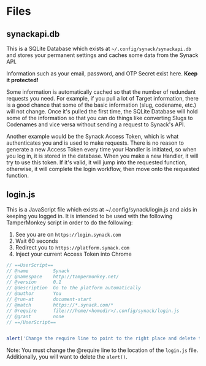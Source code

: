 # Files

## synackapi.db

This is a SQLite Database which exists at `~/.config/synack/synackapi.db` and stores your permanent settings and caches some data from the Synack API.

Information such as your email, password, and OTP Secret exist here.
**Keep it protected!**

Some information is automatically cached so that the number of redundant requests you need.
For example, if you pull a lot of Target information, there is a good chance that some of the basic information (slug, codename, etc.) will not change.
Once it's pulled the first time, the SQLite Database will hold some of the information so that you can do things like converting Slugs to Codenames and vice versa without sending a request to Synack's API.

Another example would be the Synack Access Token, which is what authenticates you and is used to make requests.
There is no reason to generate a new Access Token every time your Handler is initiated, so when you log in, it is stored in the database.
When you make a new Handler, it will try to use this token.
If it's valid, it will jump into the requested function, otherwise, it will complete the login workflow, then move onto the requested function.

## login.js

This is a JavaScript file which exists at ~/.config/synack/login.js and aids in keeping you logged in.
It is intended to be used with the following TamperMonkey script in order to do the following:

1. See you are on `https://login.synack.com`
1. Wait 60 seconds
1. Redirect you to `https://platform.synack.com`
1. Inject your current Access Token into Chrome


```javascript
// ==UserScript==
// @name         Synack
// @namespace    http://tampermonkey.net/
// @version      0.1
// @description  Go to the platform automatically
// @author       You
// @run-at       document-start
// @match        https://*.synack.com/*
// @require      file:///home/<homedir>/.config/synack/login.js
// @grant        none
// ==/UserScript==


alert('Change the require line to point to the right place and delete this line. Also modify tampermonkey to be able to read local files. This is probably really dumb, so I will not tell you how to do this in an effort to make certain you have thought it through.');
```

Note: You must change the @require line to the location of the `login.js` file.
Additionally, you will want to delete the `alert()`.
